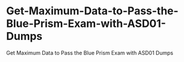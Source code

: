 # Get-Maximum-Data-to-Pass-the-Blue-Prism-Exam-with-ASD01-Dumps
Get Maximum Data to Pass the Blue Prism Exam with ASD01 Dumps
